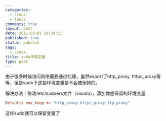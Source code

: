 ```yaml
--- 
categories: 
  - Linux
  - tools
comments: true
layout: post
date: 2011-03-01 19:34:31
published: true
status: publish
tags: 
  - Linux
title: sudo环境变量
type: post
---
```

由于很多时候访问网络需要通过代理，虽然export了http_proxy, https_proxy等等，但是sudo下这些环境变量是不会被保持的。

解决办法：修改/etc/sudoers文件（visudo），添加你想保留的环境变量

```conf
Defaults env_keep += "http_proxy https_proxy ftp_proxy" 
```

这样sudo就可以保留变量了
